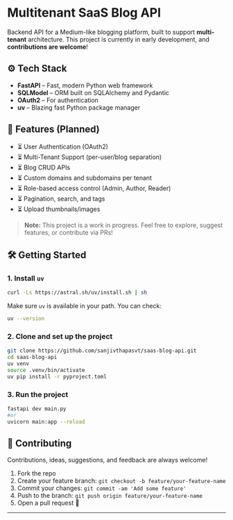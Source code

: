 # Multitenant SaaS Blog API

Backend API for a Medium-like blogging platform, built to support **multi-tenant** architecture. This project is currently in early development, and **contributions are welcome**!

## ⚙️ Tech Stack

- **FastAPI** – Fast, modern Python web framework
- **SQLModel** – ORM built on SQLAlchemy and Pydantic
- **OAuth2** – For authentication
- **uv** – Blazing fast Python package manager

## 🚀 Features (Planned)

- ⏳ User Authentication (OAuth2)
- ⏳ Multi-Tenant Support (per-user/blog separation)
- ⏳ Blog CRUD APIs
- ⏳ Custom domains and subdomains per tenant
- ⏳ Role-based access control (Admin, Author, Reader)
- ⏳ Pagination, search, and tags
- ⏳ Upload thumbnails/images

> **Note:** This project is a work in progress. Feel free to explore, suggest features, or contribute via PRs!

## 🛠️ Getting Started

### 1. Install `uv`

```bash
curl -Ls https://astral.sh/uv/install.sh | sh
```

Make sure `uv` is available in your path. You can check:

```bash
uv --version
```

### 2. Clone and set up the project

```bash
git clone https://github.com/sanjivthapasvt/saas-blog-api.git
cd saas-blog-api
uv venv
source .venv/bin/activate
uv pip install -r pyproject.toml
```

### 3. Run the project

```bash
fastapi dev main.py
#or
uvicorn main:app --reload
```

## 🤝 Contributing

Contributions, ideas, suggestions, and feedback are always welcome!

1. Fork the repo
2. Create your feature branch: `git checkout -b feature/your-feature-name`
3. Commit your changes: `git commit -am 'Add some feature'`
4. Push to the branch: `git push origin feature/your-feature-name`
5. Open a pull request 🚀


---
